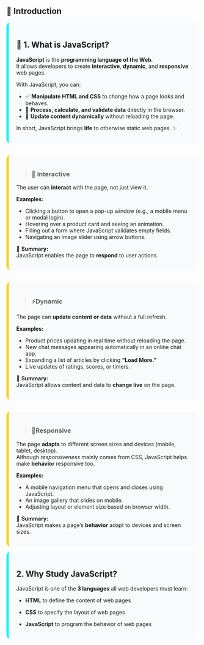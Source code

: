 ## 🚀 Introduction

<div style="
  background-color: #f8fafc;
  padding: 16px 20px;
  border-left: 6px solid #00f7ffff;
  border-radius: 10px;
  margin-top: 8px;
">

## 🧠 1. What is JavaScript?

**JavaScript** is the **programming language of the Web**.  
It allows developers to create **interactive**, **dynamic**, and **responsive** web pages.

With JavaScript, you can:
- ✅ **Manipulate HTML and CSS** to change how a page looks and behaves.  
- 🧮 **Process, calculate, and validate data** directly in the browser.  
- 🔄 **Update content dynamically** without reloading the page.

In short, JavaScript brings **life** to otherwise static web pages. ✨

</div>

<br>

<div style="
  background-color: #f8fafc;
  padding: 16px 20px;
  border-left: 6px solid #facc15;
  border-radius: 10px;
  margin-top: 15px;
">

> ### 💬 Interactive

The user can **interact** with the page, not just view it.  

**Examples:**
- Clicking a button to open a pop-up window (e.g., a mobile menu or modal login).  
- Hovering over a product card and seeing an animation.  
- Filling out a form where JavaScript validates empty fields.  
- Navigating an image slider using arrow buttons.  

📍 **Summary:**  
JavaScript enables the page to **respond** to user actions.

</div>

<br>

<div style="
  background-color: #f8fafc;
  padding: 16px 20px;
  border-left: 6px solid #facc15;
  border-radius: 10px;
  margin-top: 15px;
">

> ### ⚡Dynamic

The page can **update content or data** without a full refresh.  

**Examples:**
- Product prices updating in real time without reloading the page.  
- New chat messages appearing automatically in an online chat app.  
- Expanding a list of articles by clicking **“Load More.”**  
- Live updates of ratings, scores, or timers.  

📍 **Summary:**  
JavaScript allows content and data to **change live** on the page.

</div>

<br>

<div style="
  background-color: #f8fafc;
  padding: 16px 20px;
  border-left: 6px solid #facc15;
  border-radius: 10px;
  margin-top: 15px;
">

> ### 📱Responsive

The page **adapts** to different screen sizes and devices (mobile, tablet, desktop).  
Although *responsiveness* mainly comes from CSS, JavaScript helps make **behavior** responsive too.  

**Examples:**
- A mobile navigation menu that opens and closes using JavaScript.  
- An image gallery that slides on mobile.
- Adjusting layout or element size based on browser width.  

📍 **Summary:**  
JavaScript makes a page’s **behavior** adapt to devices and screen sizes.

</div>

<div style="
  background-color: #f8fafc;
  padding: 16px 20px;
  border-left: 6px solid #00f7ffff;
  border-radius: 10px;
  margin-top: 15px;
">

## 2. Why Study JavaScript?

JavaScript is one of the **3 languages** all web developers must learn:

   - **HTML** to define the content of web pages

   - **CSS** to specify the layout of web pages

   - **JavaScript** to program the behavior of web pages

</div>